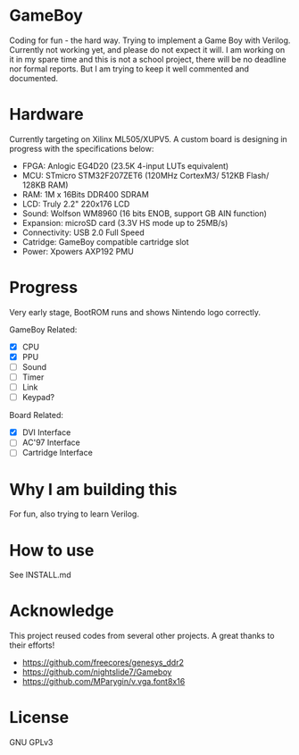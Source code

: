 GameBoy
=======

Coding for fun - the hard way. Trying to implement a Game Boy with Verilog. Currently not working yet, and please do not expect it will. I am working on it in my spare time and this is not a school project, there will be no deadline nor formal reports. But I am trying to keep it well commented and documented.

# Hardware

Currently targeting on Xilinx ML505/XUPV5. A custom board is designing in progress with the specifications below:

* FPGA: Anlogic EG4D20 (23.5K 4-input LUTs equivalent)
* MCU: STmicro STM32F207ZET6 (120MHz CortexM3/ 512KB Flash/ 128KB RAM)
* RAM: 1M x 16Bits DDR400 SDRAM
* LCD: Truly 2.2" 220x176 LCD
* Sound: Wolfson WM8960 (16 bits ENOB, support GB AIN function)
* Expansion: microSD card (3.3V HS mode up to 25MB/s)
* Connectivity: USB 2.0 Full Speed
* Catridge: GameBoy compatible cartridge slot
* Power: Xpowers AXP192 PMU

# Progress

Very early stage, BootROM runs and shows Nintendo logo correctly.

GameBoy Related:
 - [x] CPU
 - [x] PPU
 - [ ] Sound
 - [ ] Timer
 - [ ] Link
 - [ ] Keypad?

Board Related:
 - [x] DVI Interface
 - [ ] AC'97 Interface
 - [ ] Cartridge Interface

# Why I am building this

For fun, also trying to learn Verilog.

# How to use

See INSTALL.md

# Acknowledge

This project reused codes from several other projects. A great thanks to their efforts!

 - https://github.com/freecores/genesys_ddr2
 - https://github.com/nightslide7/Gameboy
 - https://github.com/MParygin/v.vga.font8x16

 # License

 GNU GPLv3
